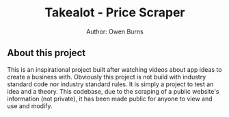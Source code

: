 <h1 align="center">
 Takealot - Price Scraper
</h1>
<p align="center">
 Author: Owen Burns
</p> 

## About this project
This is an inspirational project built after watching videos about app ideas to create a business with. Obviously this project is not build with industry standard code nor industry standard rules. It is simply a project to test an idea and a theory. This codebase, due to the scraping of a public website's information (not private), it has been made public for anyone to view and use and modify.
